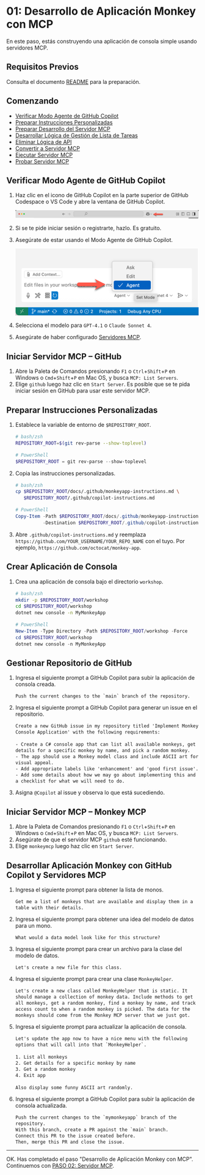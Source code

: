 # 01: Desarrollo de Aplicación Monkey con MCP

En este paso, estás construyendo una aplicación de consola simple usando servidores MCP.

## Requisitos Previos

Consulta el documento [README](../README.md#requisitos-previos) para la preparación.

## Comenzando

- [Verificar Modo Agente de GitHub Copilot](#verificar-modo-agente-de-github-copilot)
- [Preparar Instrucciones Personalizadas](#preparar-instrucciones-personalizadas)
- [Preparar Desarrollo del Servidor MCP](#preparar-desarrollo-del-servidor-mcp)
- [Desarrollar Lógica de Gestión de Lista de Tareas](#desarrollar-lógica-de-gestión-de-lista-de-tareas)
- [Eliminar Lógica de API](#eliminar-lógica-de-api)
- [Convertir a Servidor MCP](#convertir-a-servidor-mcp)
- [Ejecutar Servidor MCP](#ejecutar-servidor-mcp)
- [Probar Servidor MCP](#probar-servidor-mcp)

## Verificar Modo Agente de GitHub Copilot

1. Haz clic en el icono de GitHub Copilot en la parte superior de GitHub Codespace o VS Code y abre la ventana de GitHub Copilot.

   ![Abrir GitHub Copilot Chat](./images/setup-01.png)

1. Si se te pide iniciar sesión o registrarte, hazlo. Es gratuito.
1. Asegúrate de estar usando el Modo Agente de GitHub Copilot.

   ![Modo Agente de GitHub Copilot](./images/setup-02.png)

1. Selecciona el modelo para `GPT-4.1` o `Claude Sonnet 4`.
1. Asegúrate de haber configurado [Servidores MCP](./00-setup.md#configurar-servidores-mcp).

## Iniciar Servidor MCP &ndash; GitHub

1. Abre la Paleta de Comandos presionando `F1` o `Ctrl`+`Shift`+`P` en Windows o `Cmd`+`Shift`+`P` en Mac OS, y busca `MCP: List Servers`.
1. Elige `github` luego haz clic en `Start Server`. Es posible que se te pida iniciar sesión en GitHub para usar este servidor MCP.

## Preparar Instrucciones Personalizadas

1. Establece la variable de entorno de `$REPOSITORY_ROOT`.

   ```bash
   # bash/zsh
   REPOSITORY_ROOT=$(git rev-parse --show-toplevel)
   ```

   ```powershell
   # PowerShell
   $REPOSITORY_ROOT = git rev-parse --show-toplevel
   ```

1. Copia las instrucciones personalizadas.

    ```bash
    # bash/zsh
    cp $REPOSITORY_ROOT/docs/.github/monkeyapp-instructions.md \
       $REPOSITORY_ROOT/.github/copilot-instructions.md
    ```

    ```powershell
    # PowerShell
    Copy-Item -Path $REPOSITORY_ROOT/docs/.github/monkeyapp-instructions.md `
              -Destination $REPOSITORY_ROOT/.github/copilot-instructions.md -Force
    ```

1. Abre `.github/copilot-instructions.md` y reemplaza `https://github.com/YOUR_USERNAME/YOUR_REPO_NAME` con el tuyo. Por ejemplo, `https://github.com/octocat/monkey-app`.

## Crear Aplicación de Consola

1. Crea una aplicación de consola bajo el directorio `workshop`.

    ```bash
    # bash/zsh
    mkdir -p $REPOSITORY_ROOT/workshop
    cd $REPOSITORY_ROOT/workshop
    dotnet new console -n MyMonkeyApp
    ```

    ```powershell
    # PowerShell
    New-Item -Type Directory -Path $REPOSITORY_ROOT/workshop -Force
    cd $REPOSITORY_ROOT/workshop
    dotnet new console -n MyMonkeyApp
    ```

## Gestionar Repositorio de GitHub

1. Ingresa el siguiente prompt a GitHub Copilot para subir la aplicación de consola creada.

    ```text
    Push the current changes to the `main` branch of the repository.
    ```

1. Ingresa el siguiente prompt a GitHub Copilot para generar un issue en el repositorio.

    ```text
    Create a new GitHub issue in my repository titled 'Implement Monkey Console Application' with the following requirements:
    
    - Create a C# console app that can list all available monkeys, get details for a specific monkey by name, and pick a random monkey.
    - The app should use a Monkey model class and include ASCII art for visual appeal.
    - Add appropriate labels like 'enhancement' and 'good first issue'.
    - Add some details about how we may go about implementing this and a checklist for what we will need to do.
    ```

1. Asigna `@Copilot` al issue y observa lo que está sucediendo.

## Iniciar Servidor MCP &ndash; Monkey MCP

1. Abre la Paleta de Comandos presionando `F1` o `Ctrl`+`Shift`+`P` en Windows o `Cmd`+`Shift`+`P` en Mac OS, y busca `MCP: List Servers`.
1. Asegúrate de que el servidor MCP `github` esté funcionando.
1. Elige `monkeymcp` luego haz clic en `Start Server`.

## Desarrollar Aplicación Monkey con GitHub Copilot y Servidores MCP

1. Ingresa el siguiente prompt para obtener la lista de monos.

    ```text
    Get me a list of monkeys that are available and display them in a table with their details.
    ```

1. Ingresa el siguiente prompt para obtener una idea del modelo de datos para un mono.

    ```text
    What would a data model look like for this structure?
    ```

1. Ingresa el siguiente prompt para crear un archivo para la clase del modelo de datos.

    ```text
    Let's create a new file for this class.
    ```

1. Ingresa el siguiente prompt para crear una clase `MonkeyHelper`.

    ```text
    Let's create a new class called MonkeyHelper that is static. It should manage a collection of monkey data. Include methods to get all monkeys, get a random monkey, find a monkey by name, and track access count to when a random monkey is picked. The data for the monkeys should come from the Monkey MCP server that we just got.
    ```

1. Ingresa el siguiente prompt para actualizar la aplicación de consola.

    ```text
    Let's update the app now to have a nice menu with the following options that will call into that `MonkeyHelper`.
    
    1. List all monkeys
    2. Get details for a specific monkey by name
    3. Get a random monkey
    4. Exit app

    Also display some funny ASCII art randomly.
    ```

1. Ingresa el siguiente prompt a GitHub Copilot para subir la aplicación de consola actualizada.

    ```text
    Push the current changes to the `mymonkeyapp` branch of the repository.
    With this branch, create a PR against the `main` branch.
    Connect this PR to the issue created before.
    Then, merge this PR and close the issue.
    ```

---

OK. Has completado el paso "Desarrollo de Aplicación Monkey con MCP". Continuemos con [PASO 02: Servidor MCP](./02-mcp-server.md).